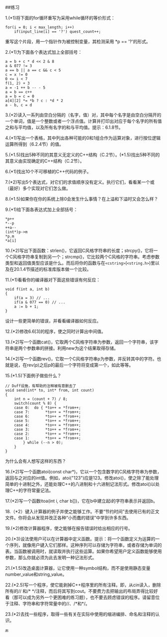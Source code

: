 ##练习

1.(\*1)将下面的for循环重写为采用while循环的等价形式：

    for(i = 0; i < max_length; i++)
        if(input_line[i] == '?') quest_count++;

重写这个片段，用一个指针作为被控制变量，其检测采用 \*p == '?'的形式。

2.(\*1)为下面各个表达式加上全部括号：

    a = b + c * d << 2 & 8
    a & 077 != 3
    a == b || a == c && c < 5
    c = x != 0
    0 <= i < 7
    f(1, 2) + 3
    a = -1 ++ b -- - 5
    a = b == c++
    a = b = c = 0
    a[4][2] *= *b ? c : *d * 2
    a - b, c = d
    
3.(\*2)读入一系列由空白分隔的（名字，值）对，其中每个名字是由空白分隔开的一个单词，值是一个整数或者一个浮点值。计算并打印出对应于每个名字的所有值之和与平均值，以及所有名字的和与平均值。提示：6.1.8节。

4.(\*1)写出一个表格，其中列出各种可能的0和1组合作为运算对象，进行按位逻辑运算所得到（6.2.4节）的值。

5.(\*1.5)找出5种不同的其意义无定义的C++结构（C.2节）。(\*1.5)找出5种不同的其意义由实现确定的C++结构（C.2节）。

6.(\*1)找出10个不可移植的C++代码的例子。

7.(\*2)写出5个表达式，对它们的求值顺序没有定义。执行它们，看看某一个或（最好）多个实现对它们怎么做。

8.(\*1.5)如果你在你的系统上除0会发生什么事情？在上溢和下溢时又会怎么样？

9.(\*1)给下面各表达式加上全部括号：

    *p++
    *--p
    ++a--
    (int*)p->m
    *p.m
    *a[i]

10.(\*2)写出下面函数：strlen()，它返回C风格字符串的长度；strcpy()，它将一个C风格字符串复制到另一个；strcmp()，它比较两个C风格的字符串。考虑参数类型和返回值类型应该是什么。而后将你的函数与在`<cstring>`(`<string.h>`)里以及在20.1.4节描述的标准库版本做一个比较。

11.(\*1)看看你的编译器对下面这些错误有何反应：

    void f(int a, int b)
    {
        if(a = 3) // ...
        if(a & 077 == 0) // ...
        a := b + 1;
    }
设计一些更简单的错误，并看看编译器如何反应。

12.(\*2)修改6.6[3]的程序，使之同时计算出中间值。

13.(\*2)写一个函数cat()，它取两个C风格字符串为参数，返回一个字符串，该字符串是两个参数串的拼接。利用new为这个结果取得存储。

14.(\*2)写一个函数rev()，它取一个C风格字符串p为参数，并反转其中的字符。也就是说，在rev(p)之后p的最后一个字符将变成第一个，如此等等。

15.(\*1.5)下面例子做些什么？

    // Duff设施，有帮助的注释被有意删去了
    void send(int* to, int* from, int count)
    {
        int n = (count + 7) / 8;
        switch(count % 8) {
        case 0:  do { *to++ = *from++;
        case 7:       *to++ = *from++;
        case 6:       *to++ = *from++;
        case 5:       *to++ = *from++;
        case 4:       *to++ = *from++;
        case 3:       *to++ = *from++;
        case 2:       *to++ = *from++;
        case 1:       *to++ = *from++;
            } while (--n > 0);
        }  
    }

为什么会有人想写这样的东西？

16.(\*2)写一个函数atoi(const char*)，它以一个包含数字的C风格字符串为参数，返回与之对应的int值。例如，atoi("123")应是123。修改atoi()，使之除了能处理简单的十进制之外，还能处理C++的八进制和十六进制记法形式。修改atoi()以处理C++的字符常量记法。

17.(\*2)写一个函数itoa(int i, char b[])，它在b中建立起i的字符串表示并返回b。

18.（\*2）键入计算器的例子并使之能够工作。不要“节约时间”去使用已有的正文文件。你将会从发现并改正各种“小而蠢的错误”中学到许多东西。

19.(\*2)修改计算器程序，使之能够在报告错误时给出相应的行号。

20.(\*3)设法使用户可以在计算器中定义函数。提示：将一个函数定义为运算的一个序列，就像用户键入它们那样。这种序列可以存储为字符串，或者存储为单词的表。当函数被调用时，就读取并执行这些运算。如果你希望用户定义函数能够使用参数，那么你就必须为此去发明一种记法形式。

21.(\*1.5)改造桌面计算器，让它使用一种symbol结构，而不是使用静态变量number_value和string_value。

22.(\*2.5)写一个程序，使它能剥掉C++程序里的所有注释。即，从cin读入，删除所有的// 和/\* \*/注释，而后将其写到cout。不要费力去把输出的布局弄得比较好看（那可以成为另外一个更困难的练习题），也不要去顾虑错误的程序。请留意位于注释、字符串和字符常量中的//、/\*和\*/。

23.(\*2)去找一些程序，取得一些有关在实际中使用的缩进编排、命名和注释的认识。


🔚








